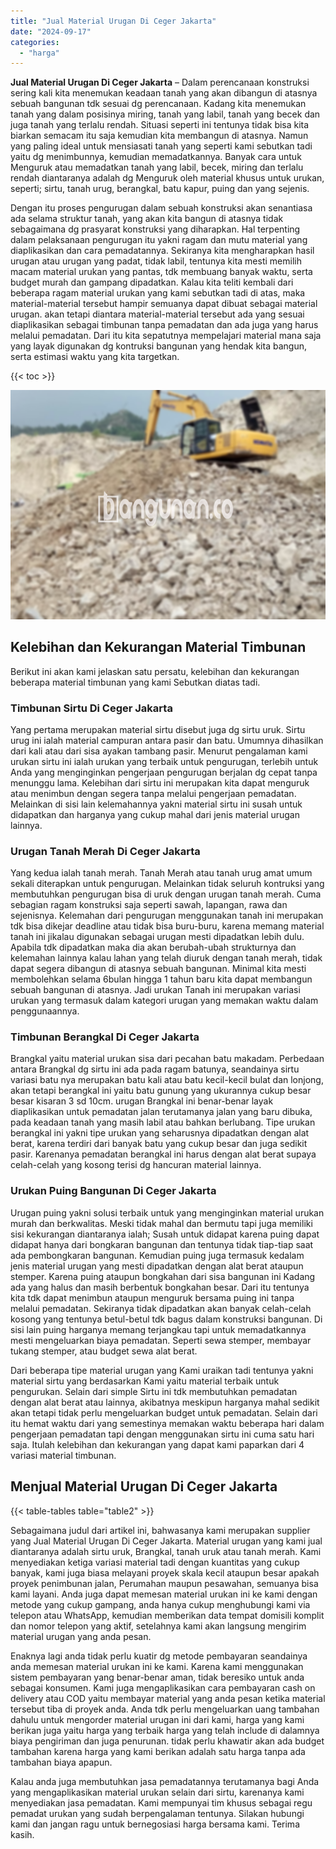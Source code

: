 ```yaml
---
title: "Jual Material Urugan Di Ceger Jakarta"
date: "2024-09-17"
categories: 
  - "harga"
---
```


**Jual Material Urugan Di Ceger Jakarta** – Dalam perencanaan konstruksi sering kali kita menemukan keadaan tanah yang akan dibangun di atasnya sebuah bangunan tdk sesuai dg perencanaan. Kadang kita menemukan tanah yang dalam posisinya miring, tanah yang labil, tanah yang becek dan juga tanah yang terlalu rendah. Situasi seperti ini tentunya tidak bisa kita biarkan semacam itu saja kemudian kita membangun di atasnya. Namun yang paling ideal untuk mensiasati tanah yang seperti kami sebutkan tadi yaitu dg menimbunnya, kemudian memadatkannya. Banyak cara untuk Menguruk atau memadatkan tanah yang labil, becek, miring dan terlalu rendah diantaranya adalah dg Menguruk oleh material khusus untuk urukan, seperti; sirtu, tanah urug, berangkal, batu kapur, puing dan yang sejenis.

Dengan itu proses pengurugan dalam sebuah konstruksi akan senantiasa ada selama struktur tanah, yang akan kita bangun di atasnya tidak sebagaimana dg prasyarat konstruksi yang diharapkan. Hal terpenting dalam pelaksanaan pengurugan itu yakni ragam dan mutu material yang diaplikasikan dan cara pemadatannya. Sekiranya kita mengharapkan hasil urugan atau urugan yang padat, tidak labil, tentunya kita mesti memilih macam material urukan yang pantas, tdk membuang banyak waktu, serta budget murah dan gampang dipadatkan. Kalau kita teliti kembali dari beberapa ragam material urukan yang kami sebutkan tadi di atas, maka material-material tersebut hampir semuanya dapat dibuat sebagai material urugan. akan tetapi diantara material-material tersebut ada yang sesuai diaplikasikan sebagai timbunan tanpa pemadatan dan ada juga yang harus melalui pemadatan. Dari itu kita sepatutnya mempelajari material mana saja yang layak digunakan dg kontruksi bangunan yang hendak kita bangun, serta estimasi waktu yang kita targetkan.

{{< toc >}}

![Jual Material Urugan Di Ceger Jakarta](/images/jual-urugan-39.png)

## Kelebihan dan Kekurangan Material Timbunan

Berikut ini akan kami jelaskan satu persatu, kelebihan dan kekurangan beberapa material timbunan yang kami Sebutkan diatas tadi.

### Timbunan Sirtu Di Ceger Jakarta

Yang pertama merupakan material sirtu disebut juga dg sirtu uruk. Sirtu urug ini ialah material campuran antara pasir dan batu. Umumnya dihasilkan dari kali atau dari sisa ayakan tambang pasir. Menurut pengalaman kami urukan sirtu ini ialah urukan yang terbaik untuk pengurugan, terlebih untuk Anda yang menginginkan pengerjaan pengurugan berjalan dg cepat tanpa menunggu lama. Kelebihan dari sirtu ini merupakan kita dapat menguruk atau menimbun dengan segera tanpa melalui pengerjaan pemadatan. Melainkan di sisi lain kelemahannya yakni material sirtu ini susah untuk didapatkan dan harganya yang cukup mahal dari jenis material urugan lainnya.

### Urugan Tanah Merah Di Ceger Jakarta

Yang kedua ialah tanah merah. Tanah Merah atau tanah urug amat umum sekali diterapkan untuk pengurugan. Melainkan tidak seluruh kontruksi yang membutuhkan pengurugan bisa di uruk dengan urugan tanah merah. Cuma sebagian ragam konstruksi saja seperti sawah, lapangan, rawa dan sejenisnya. Kelemahan dari pengurugan menggunakan tanah ini merupakan tdk bisa dikejar deadline atau tidak bisa buru-buru, karena memang material tanah ini jikalau digunakan sebagai urugan mesti dipadatkan lebih dulu. Apabila tdk dipadatkan maka dia akan berubah-ubah strukturnya dan kelemahan lainnya kalau lahan yang telah diuruk dengan tanah merah, tidak dapat segera dibangun di atasnya sebuah bangunan. Minimal kita mesti membolehkan selama 6bulan hingga 1 tahun baru kita dapat membangun sebuah bangunan di atasnya. Jadi urukan Tanah ini merupakan variasi urukan yang termasuk dalam kategori urugan yang memakan waktu dalam penggunaannya.

### Timbunan Berangkal Di Ceger Jakarta

Brangkal yaitu material urukan sisa dari pecahan batu makadam. Perbedaan antara Brangkal dg sirtu ini ada pada ragam batunya, seandainya sirtu variasi batu nya merupakan batu kali atau batu kecil-kecil bulat dan lonjong, akan tetapi berangkal ini yaitu batu gunung yang ukurannya cukup besar besar kisaran 3 sd 10cm. urugan Brangkal ini benar-benar layak diaplikasikan untuk pemadatan jalan terutamanya jalan yang baru dibuka, pada keadaan tanah yang masih labil atau bahkan berlubang. Tipe urukan berangkal ini yakni tipe urukan yang seharusnya dipadatkan dengan alat berat, karena terdiri dari banyak batu yang cukup besar dan juga sedikit pasir. Karenanya pemadatan berangkal ini harus dengan alat berat supaya celah-celah yang kosong terisi dg hancuran material lainnya.

### Urukan Puing Bangunan Di Ceger Jakarta

Urugan puing yakni solusi terbaik untuk yang menginginkan material urukan murah dan berkwalitas. Meski tidak mahal dan bermutu tapi juga memiliki sisi kekurangan diantaranya ialah; Susah untuk didapat karena puing dapat didapat hanya dari bongkaran bangunan dan tentunya tidak tiap-tiap saat ada pembongkaran bangunan. Kemudian puing juga termasuk kedalam jenis material urugan yang mesti dipadatkan dengan alat berat ataupun stemper. Karena puing ataupun bongkahan dari sisa bangunan ini Kadang ada yang halus dan masih berbentuk bongkahan besar. Dari itu tentunya kita tdk dapat menimbun ataupun menguruk bersama puing ini tanpa melalui pemadatan. Sekiranya tidak dipadatkan akan banyak celah-celah kosong yang tentunya betul-betul tdk bagus dalam konstruksi bangunan. Di sisi lain puing harganya memang terjangkau tapi untuk memadatkannya mesti mengeluarkan biaya pemadatan. Seperti sewa stemper, membayar tukang stemper, atau budget sewa alat berat.

Dari beberapa tipe material urugan yang Kami uraikan tadi tentunya yakni material sirtu yang berdasarkan Kami yaitu material terbaik untuk pengurukan. Selain dari simple Sirtu ini tdk membutuhkan pemadatan dengan alat berat atau lainnya, akibatnya meskipun harganya mahal sedikit akan tetapi tidak perlu mengeluarkan budget untuk pemadatan. Selain dari itu hemat waktu dari yang semestinya memakan waktu beberapa hari dalam pengerjaan pemadatan tapi dengan menggunakan sirtu ini cuma satu hari saja. Itulah kelebihan dan kekurangan yang dapat kami paparkan dari 4 variasi material timbunan.

## Menjual Material Urugan Di Ceger Jakarta

{{< table-tables table="table2" >}}

Sebagaimana judul dari artikel ini, bahwasanya kami merupakan supplier yang Jual Material Urugan Di Ceger Jakarta. Material urugan yang kami jual diantaranya adalah sirtu uruk, Brangkal, tanah uruk atau tanah merah. Kami menyediakan ketiga variasi material tadi dengan kuantitas yang cukup banyak, kami juga biasa melayani proyek skala kecil ataupun besar apakah proyek penimbunan jalan, Perumahan maupun pesawahan, semuanya bisa kami layani. Anda juga dapat memesan material urukan ini ke kami dengan metode yang cukup gampang, anda hanya cukup menghubungi kami via telepon atau WhatsApp, kemudian memberikan data tempat domisili komplit dan nomor telepon yang aktif, setelahnya kami akan langsung mengirim material urugan yang anda pesan.

Enaknya lagi anda tidak perlu kuatir dg metode pembayaran seandainya anda memesan material urukan ini ke kami. Karena kami menggunakan sistem pembayaran yang benar-benar aman, tidak beresiko untuk anda sebagai konsumen. Kami juga mengaplikasikan cara pembayaran cash on delivery atau COD yaitu membayar material yang anda pesan ketika material tersebut tiba di proyek anda. Anda tdk perlu mengeluarkan uang tambahan dahulu untuk mengorder material urugan ini dari kami, harga yang kami berikan juga yaitu harga yang terbaik harga yang telah include di dalamnya biaya pengiriman dan juga penurunan. tidak perlu khawatir akan ada budget tambahan karena harga yang kami berikan adalah satu harga tanpa ada tambahan biaya apapun.

Kalau anda juga membutuhkan jasa pemadatannya terutamanya bagi Anda yang mengaplikasikan material urukan selain dari sirtu, karenanya kami menyediakan jasa pemadatan. Kami mempunyai tim khusus sebagai regu pemadat urukan yang sudah berpengalaman tentunya. Silakan hubungi kami dan jangan ragu untuk bernegosiasi harga bersama kami. Terima kasih.

